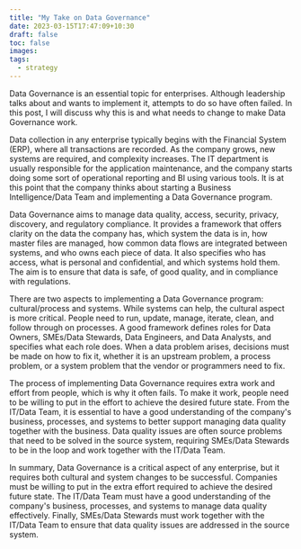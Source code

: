 ```yaml
---
title: "My Take on Data Governance"
date: 2023-03-15T17:47:09+10:30
draft: false
toc: false
images:
tags:
  - strategy
---
```


Data Governance is an essential topic for enterprises. Although leadership talks about and wants to implement it, attempts to do so have often failed. In this post, I will discuss why this is and what needs to change to make Data Governance work.

Data collection in any enterprise typically begins with the Financial System (ERP), where all transactions are recorded. As the company grows, new systems are required, and complexity increases. The IT department is usually responsible for the application maintenance, and the company starts doing some sort of operational reporting and BI using various tools. It is at this point that the company thinks about starting a Business Intelligence/Data Team and implementing a Data Governance program.

Data Governance aims to manage data quality, access, security, privacy, discovery, and regulatory compliance. It provides a framework that offers clarity on the data the company has, which system the data is in, how master files are managed, how common data flows are integrated between systems, and who owns each piece of data. It also specifies who has access, what is personal and confidential, and which systems hold them. The aim is to ensure that data is safe, of good quality, and in compliance with regulations.

There are two aspects to implementing a Data Governance program: cultural/process and systems. While systems can help, the cultural aspect is more critical. People need to run, update, manage, iterate, clean, and follow through on processes. A good framework defines roles for Data Owners, SMEs/Data Stewards, Data Engineers, and Data Analysts, and specifies what each role does. When a data problem arises, decisions must be made on how to fix it, whether it is an upstream problem, a process problem, or a system problem that the vendor or programmers need to fix.

The process of implementing Data Governance requires extra work and effort from people, which is why it often fails. To make it work, people need to be willing to put in the effort to achieve the desired future state. From the IT/Data Team, it is essential to have a good understanding of the company's business, processes, and systems to better support managing data quality together with the business. Data quality issues are often source problems that need to be solved in the source system, requiring SMEs/Data Stewards to be in the loop and work together with the IT/Data Team.

In summary, Data Governance is a critical aspect of any enterprise, but it requires both cultural and system changes to be successful. Companies must be willing to put in the extra effort required to achieve the desired future state. The IT/Data Team must have a good understanding of the company's business, processes, and systems to manage data quality effectively. Finally, SMEs/Data Stewards must work together with the IT/Data Team to ensure that data quality issues are addressed in the source system.
